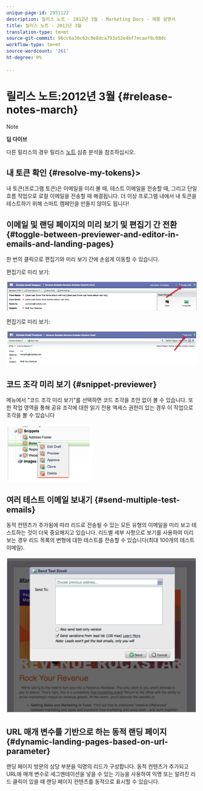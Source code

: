 ```yaml
---
unique-page-id: 2951122
description: 릴리스 노트 - 2012년 3월 - Marketing Docs - 제품 설명서
title: 릴리스 노트 - 2012년 3월
translation-type: tm+mt
source-git-commit: 96cc6a30c63c8e8dca793a52e4bf7ecaef8c08dc
workflow-type: tm+mt
source-wordcount: '261'
ht-degree: 0%

---
```



# 릴리스 노트:2012년 3월 {#release-notes-march}

>[!NOTE]
>
>**딥 다이브**
>
>다른 릴리스의 경우 릴리스 [노트](http://docs.marketo.com/display/docs/release+notes) 심층 분석을 참조하십시오.
>
>## 내 토큰 확인 {#resolve-my-tokens}>

내 토큰(프로그램 토큰)은 이메일을 미리 볼 때, 테스트 이메일을 전송할 때, 그리고 단일 흐름 작업으로 로컬 이메일을 전송할 때 해결됩니다. 더 이상 프로그램 내에서 내 토큰을 테스트하기 위해 스마트 캠페인을 만들지 않아도 됩니다!

## 이메일 및 랜딩 페이지의 미리 보기 및 편집기 간 전환 {#toggle-between-previewer-and-editor-in-emails-and-landing-pages}

한 번의 클릭으로 편집기와 미리 보기 간에 손쉽게 이동할 수 있습니다.

편집기로 미리 보기:

![](assets/image2014-9-23-10-3a0-3a13.png)

편집기로 미리 보기:

![](assets/image2014-9-23-10-3a0-3a25.png)

## 코드 조각 미리 보기 {#snippet-previewer}

메뉴에서 &quot;코드 조각 미리 보기&quot;를 선택하면 코드 조각을 초안 없이 볼 수 있습니다. 또한 작업 영역을 통해 공유 조각에 대한 읽기 전용 액세스 권한이 있는 경우 이 작업으로 조각을 볼 수 있습니다

![](assets/image2014-9-23-10-3a0-3a37.png)

## 여러 테스트 이메일 보내기 {#send-multiple-test-emails}

동적 컨텐츠가 추가됨에 따라 리드로 전송될 수 있는 모든 유형의 이메일을 미리 보고 테스트하는 것이 더욱 중요해지고 있습니다. 리드별 세부 사항으로 보기를 사용하여 미리 보는 경우 리드 목록의 변형에 대한 테스트를 전송할 수 있습니다(최대 100개의 테스트 이메일).

![](assets/image2014-9-23-10-3a0-3a50.png)

## URL 매개 변수를 기반으로 하는 동적 랜딩 페이지 {#dynamic-landing-pages-based-on-url-parameter}

랜딩 페이지 방문의 상당 부분을 익명의 리드가 구성합니다. 동적 컨텐츠가 추가되고 URL에 매개 변수로 세그멘테이션을 넣을 수 있는 기능을 사용하여 익명 또는 알려진 리드 클릭이 있을 때 랜딩 페이지 컨텐츠를 동적으로 표시할 수 있습니다.
